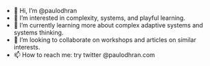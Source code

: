 - 👋 Hi, I’m @paulodhran
- 👀 I’m interested in complexity, systems, and playful learning.
- 🌱 I’m currently learning more about complex adaptive systems and systems thinking.
- 💞️ I’m looking to collaborate on workshops and articles on similar interests.
- 📫 How to reach me: try twitter @paulodhran.com

<!---
paulodhran/paulodhran is a ✨ special ✨ repository because its `README.md` (this file) appears on your GitHub profile.
You can click the Preview link to take a look at your changes.
--->
